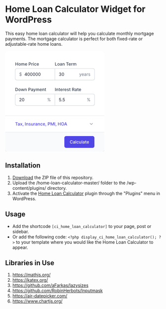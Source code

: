 # Home Loan Calculator Widget for WordPress

This easy home loan calculator will help you calculate monthly mortgage payments. The mortgage calculator is perfect for both fixed-rate or adjustable-rate home loans.

![Home Loan Calculator Input Form](/assets/images/screenshot-1.png "Home Loan Calculator Input Form")

## Installation

1. [Download](https://github.com/pub-calculator-io/home-loan-calculator/archive/refs/heads/master.zip) the ZIP file of this repository.
2. Upload the /home-loan-calculator-master/ folder to the /wp-content/plugins/ directory.
3. Activate the [Home Loan Calculator](https://www.calculator.io/home-loan-calculator/ "Home Loan Calculator Homepage") plugin through the "Plugins" menu in WordPress.

## Usage
* Add the shortcode `[ci_home_loan_calculator]` to your page, post or sidebar.
* Or add the following code: `<?php display_ci_home_loan_calculator(); ?>` to your template where you would like the Home Loan Calculator to appear.

## Libraries in Use
1. https://mathjs.org/
2. https://katex.org/
3. https://github.com/aFarkas/lazysizes
4. https://github.com/RobinHerbots/Inputmask
5. https://air-datepicker.com/
6. https://www.chartjs.org/
